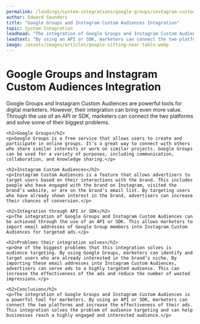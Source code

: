 ```yaml
---
permalink: /landings/system-integrations/google-groups/instagram-custom-audiences
author: Edward Saunders
title: "Google Groups and Instagram Custom Audiences Integration"
topic: System Integration
leadhead: "The integration of Google Groups and Instagram Custom Audiences is a powerful tool for marketers"
leadtext: "By using an API or SDK, marketers can connect the two platforms and increase the effectiveness of their ads. This integration solves the problem of audience targeting and can help businesses reach a highly engaged and interested audience."
image: /assets/images/articles/people-sitting-near-table.webp
---
```

<div class="arttext">	<h1>Google Groups and Instagram Custom Audiences Integration</h1>
	<p>Google Groups and Instagram Custom Audiences are powerful tools for digital marketers. However, their integration can bring even more value. Through the use of an API or SDK, marketers can connect the two platforms and solve some of their biggest problems.</p>

	<h2>Google Groups</h2>
	<p>Google Groups is a free service that allows users to create and participate in online groups. It’s a great way to connect with others who share similar interests or work on similar projects. Google Groups can be used for a variety of purposes, including communication, collaboration, and knowledge sharing.</p>

	<h2>Instagram Custom Audiences</h2>
	<p>Instagram Custom Audiences is a feature that allows advertisers to target users based on their interactions with the brand. This includes people who have engaged with the brand on Instagram, visited the brand’s website, or are on the brand’s email list. By targeting users who have already shown interest in the brand, advertisers can increase their chances of conversion.</p>

	<h2>Integration through API or SDK</h2>
	<p>The integration of Google Groups and Instagram Custom Audiences can be achieved through the use of an API or SDK. This allows marketers to import email addresses of Google Group members into Instagram Custom Audiences for targeted ads.</p>

	<h2>Problems their integration solves</h2>
	<p>One of the biggest problems that this integration solves is audience targeting. By using Google Groups, marketers can identify and target users who are already interested in the brand’s niche. By importing these email addresses into Instagram Custom Audiences, advertisers can serve ads to a highly targeted audience. This can increase the effectiveness of the ads and reduce the number of wasted impressions.</p>

	<h2>Conclusion</h2>
	<p>The integration of Google Groups and Instagram Custom Audiences is a powerful tool for marketers. By using an API or SDK, marketers can connect the two platforms and increase the effectiveness of their ads. This integration solves the problem of audience targeting and can help businesses reach a highly engaged and interested audience.</p>

</div>